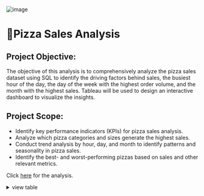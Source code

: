 ![image](https://github.com/tambej29/SQL/assets/68528130/0e643c47-e5e9-4580-99af-b43ed72de3e1)

# 🍕Pizza Sales Analysis

## Project Objective:
The objective of this analysis is to comprehensively analyze the pizza sales dataset using SQL to identify the driving factors behind sales, the busiest hour of the day, the day of the week with the highest order volume, and the month with the highest sales. Tableau will be used to design an interactive dashboard to visualize the insights.

## Project Scope:

- Identify key performance indicators (KPIs) for pizza sales analysis.
- Analyze which pizza categories and sizes generate the highest sales.
- Conduct trend analysis by hour, day, and month to identify patterns and seasonality in pizza sales.
- Identify the best- and worst-performing pizzas based on sales and other relevant metrics.
  
Click [here](https://github.com/tambej29/SQL/blob/main/Pizza%20Analyst/pizza%20analysis%20results.md) for the analysis.


<details>
  <summary>
    view table
  </summary>
  check this out! This is a test!
  
| emp_id | emp_name | manager_name | level |
|--------|----------|--------------|-------|
| 1      | Shripadh | ceo          | 1     |
| 7      | Asha     | Shripadh     | 2     |
| 8      | Maryam   | Shripadh     | 2     |
| 5      | Michael  | Asha         | 3     |
| 6      | Arvind   | Asha         | 3     |
| 9      | Reshma   | Maryam       | 3     |
| 10     | Akshay   | Maryam       | 3     |
| 2      | Satya    | Michael      | 4     |
| 3      | Jia      | Michael      | 4     |
| 4      | David    | Michael      | 4     |


</details>
